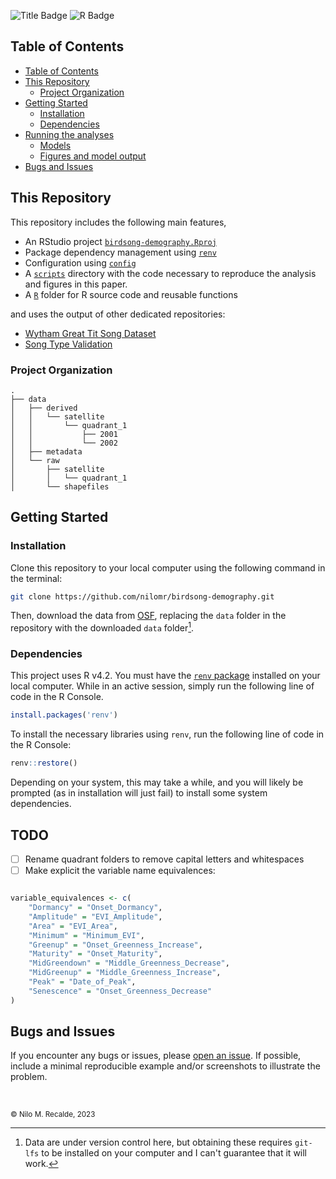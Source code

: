 
![Title Badge](https://img.shields.io/badge/Bird_Song_Culture_%26_Demography-k?style=for-the-badge&labelColor=d99c2b&color=d99c2b) ![R Badge](https://img.shields.io/badge/v4.2-4295B3?style=for-the-badge&logo=r&logoColor=white)



## Table of Contents

- [Table of Contents](#table-of-contents)
- [This Repository](#this-repository)
  - [Project Organization](#project-organization)
- [Getting Started](#getting-started)
  - [Installation](#installation)
  - [Dependencies](#dependencies)
- [Running the analyses](#running-the-analyses)
  - [Models](#models)
  - [Figures and model output](#figures-and-model-output)
- [Bugs and Issues](#bugs-and-issues)



## This Repository

This repository includes the following main features,

- An RStudio project [`birdsong-demography.Rproj`](./birdsong-demography.Rproj)
- Package dependency management using [`renv`](https://github.com/rstudio/renv/)
- Configuration using [`config`](https://github.com/rstudio/config)
- A [`scripts`](./scripts) directory with the code necessary to reproduce the analysis and figures in this paper.
- A [`R`](./R) folder for R source code and reusable functions

and uses the output of other dedicated repositories: 

- [Wytham Great Tit Song Dataset](https://github.com/nilomr/great-tit-hits-setup)
- [Song Type Validation](https://github.com/nilomr/wytham-songtype-validation)


### Project Organization

```text
.
├── data
│   ├── derived
│   │   └── satellite
│   │       └── quadrant_1
│   │           ├── 2001
│   │           └── 2002
│   ├── metadata
│   └── raw
│       ├── satellite
│       │   └── quadrant_1
│       └── shapefiles

```

## Getting Started


### Installation

Clone this repository to your local computer using the following command in the terminal:
  
```bash
git clone https://github.com/nilomr/birdsong-demography.git
```

Then, download the data from [OSF](), replacing the `data` folder in the repository with the downloaded `data` folder[^1].


### Dependencies

This project uses R v4.2. You must have the [`renv` package](https://rstudio.github.io/renv/articles/renv.html) installed on your local computer. While in an active session, simply run the following line of code in the R Console.

```r
install.packages('renv')
```

To install the necessary libraries using `renv`, run the following line of code in the R Console:

```r
renv::restore()
```
Depending on your system, this may take a while, and you will likely be prompted (as in installation will just fail) to install some system dependencies.


## TODO

  - [ ] Rename quadrant folders to remove capital letters and whitespaces
  - [ ] Make explicit the variable name equivalences:

```r

variable_equivalences <- c(
    "Dormancy" = "Onset_Dormancy",
    "Amplitude" = "EVI_Amplitude",
    "Area" = "EVI_Area",
    "Minimum" = "Minimum_EVI",
    "Greenup" = "Onset_Greenness_Increase",
    "Maturity" = "Onset_Maturity",
    "MidGreendown" = "Middle_Greenness_Decrease",
    "MidGreenup" = "Middle_Greenness_Increase",
    "Peak" = "Date_of_Peak",
    "Senescence" = "Onset_Greenness_Decrease"
)

```

## Bugs and Issues

If you encounter any bugs or issues, please [open an issue](https://github.com/nilomr/birdsong-demography/issues/new/choose). If possible, include a minimal reproducible example and/or screenshots to illustrate the problem.


<br>

[^1]: Data are under version control here, but obtaining these requires `git-lfs` to be installed on your computer and I can't guarantee that it will work.

<sub>
<br>© Nilo M. Recalde, 2023
</sub>

